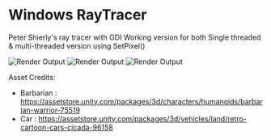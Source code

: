 # Windows RayTracer
Peter Shierly's ray tracer with GDI 
Working version for both Single threaded & multi-threaded version using SetPixel()

![Render Output](https://pbs.twimg.com/media/DvuZOUmWsAAg9oR.jpg)
![Render Output](https://pbs.twimg.com/media/DvuZOUFXQAAOCPm.jpg)
![Render Output](https://pbs.twimg.com/media/DvuZOUsXgAI-RtL.jpg)

Asset Credits:
 * Barbarian : https://assetstore.unity.com/packages/3d/characters/humanoids/barbarian-warrior-75519
 * Car : https://assetstore.unity.com/packages/3d/vehicles/land/retro-cartoon-cars-cicada-96158
